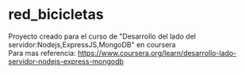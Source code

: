 # red_bicicletas

Proyecto creado para el curso de "Desarrollo del lado del servidor:Nodejs,ExpressJS,MongoDB" en coursera <br>
Para mas referencia: https://www.coursera.org/learn/desarrollo-lado-servidor-nodejs-express-mongodb
